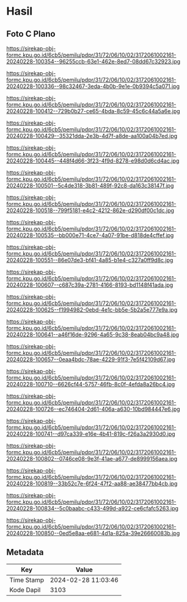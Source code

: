 # Hasil

## Foto C Plano

https://sirekap-obj-formc.kpu.go.id/6cb5/pemilu/pdpr/31/72/06/10/02/3172061002161-20240228-100354--96255ccb-63e1-462e-8ed7-08dd67c32923.jpg

https://sirekap-obj-formc.kpu.go.id/6cb5/pemilu/pdpr/31/72/06/10/02/3172061002161-20240228-100336--98c32467-3eda-4b0b-9e1e-0b9394c5a071.jpg

https://sirekap-obj-formc.kpu.go.id/6cb5/pemilu/pdpr/31/72/06/10/02/3172061002161-20240228-100412--729b0b27-ce65-4bda-8c59-45c6c44a5a6e.jpg

https://sirekap-obj-formc.kpu.go.id/6cb5/pemilu/pdpr/31/72/06/10/02/3172061002161-20240228-100429--35321dda-2e3b-4d7f-a8de-aa100a04b7ed.jpg

https://sirekap-obj-formc.kpu.go.id/6cb5/pemilu/pdpr/31/72/06/10/02/3172061002161-20240228-100445--448f4d66-3f23-4f9d-8278-e98d0d6cd4ac.jpg

https://sirekap-obj-formc.kpu.go.id/6cb5/pemilu/pdpr/31/72/06/10/02/3172061002161-20240228-100501--5c4de318-3b81-489f-92c8-da163c38147f.jpg

https://sirekap-obj-formc.kpu.go.id/6cb5/pemilu/pdpr/31/72/06/10/02/3172061002161-20240228-100518--799f5181-e4c2-4212-862e-d290df00c1dc.jpg

https://sirekap-obj-formc.kpu.go.id/6cb5/pemilu/pdpr/31/72/06/10/02/3172061002161-20240228-100535--bb000e71-4ce7-4a07-91be-d818de4cffef.jpg

https://sirekap-obj-formc.kpu.go.id/6cb5/pemilu/pdpr/31/72/06/10/02/3172061002161-20240228-100551--86e07de3-bf41-4a85-b1e4-c327a0ff9d8c.jpg

https://sirekap-obj-formc.kpu.go.id/6cb5/pemilu/pdpr/31/72/06/10/02/3172061002161-20240228-100607--c687c39a-2781-4166-8193-bd1148f41ada.jpg

https://sirekap-obj-formc.kpu.go.id/6cb5/pemilu/pdpr/31/72/06/10/02/3172061002161-20240228-100625--f1994982-0ebd-4e1c-bb5e-5b2a5e777e9a.jpg

https://sirekap-obj-formc.kpu.go.id/6cb5/pemilu/pdpr/31/72/06/10/02/3172061002161-20240228-100641--a46f16de-9296-4a65-9c38-8eab04bc9a48.jpg

https://sirekap-obj-formc.kpu.go.id/6cb5/pemilu/pdpr/31/72/06/10/02/3172061002161-20240228-100657--0eaa4bdc-78ae-4229-91f3-7e5f42109d67.jpg

https://sirekap-obj-formc.kpu.go.id/6cb5/pemilu/pdpr/31/72/06/10/02/3172061002161-20240228-100710--6626cf44-5757-46fb-8c0f-4efda8a26bc4.jpg

https://sirekap-obj-formc.kpu.go.id/6cb5/pemilu/pdpr/31/72/06/10/02/3172061002161-20240228-100726--ec746404-2d61-406a-a630-10bd984447e6.jpg

https://sirekap-obj-formc.kpu.go.id/6cb5/pemilu/pdpr/31/72/06/10/02/3172061002161-20240228-100741--d97ca339-e16e-4b41-819c-f26a3a2930d0.jpg

https://sirekap-obj-formc.kpu.go.id/6cb5/pemilu/pdpr/31/72/06/10/02/3172061002161-20240228-100802--0746ce08-9e3f-41ae-a677-de8999156aea.jpg

https://sirekap-obj-formc.kpu.go.id/6cb5/pemilu/pdpr/31/72/06/10/02/3172061002161-20240228-100819--33b52c7e-6f24-47f2-aa88-ae38477bb4cb.jpg

https://sirekap-obj-formc.kpu.go.id/6cb5/pemilu/pdpr/31/72/06/10/02/3172061002161-20240228-100834--5c0baabc-c433-499d-a922-ce6cfafc5263.jpg

https://sirekap-obj-formc.kpu.go.id/6cb5/pemilu/pdpr/31/72/06/10/02/3172061002161-20240228-100850--0ed5e8aa-e681-4d1a-825a-39e26660083b.jpg


## Metadata

| Key        | Value               |
| ---------- | ------------------- |
| Time Stamp | 2024-02-28 11:03:46 |
| Kode Dapil | 3103                |



